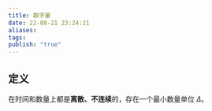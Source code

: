 ```yaml
---
title: 数字量
date: 22-08-21 23:24:21
aliases: 
tags: 
publish: "true"
---
```


## 定义

在时间和数量上都是**离散、不连续**的，存在一个最小数量单位 $\Delta$。

